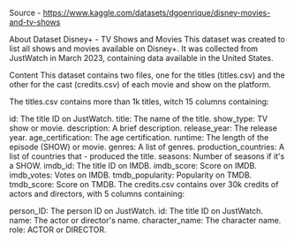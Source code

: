 Source - https://www.kaggle.com/datasets/dgoenrique/disney-movies-and-tv-shows

About Dataset
Disney+ - TV Shows and Movies
This dataset was created to list all shows and movies available on Disney+. It was collected from JustWatch in March 2023, containing data available in the United States.

Content
This dataset contains two files, one for the titles (titles.csv) and the other for the cast (credits.csv) of each movie and show on the platform.

The titles.csv contains more than 1k titles, witch 15 columns containing:

id: The title ID on JustWatch.
title: The name of the title.
show_type: TV show or movie.
description: A brief description.
release_year: The release year.
age_certification: The age certification.
runtime: The length of the episode (SHOW) or movie.
genres: A list of genres.
production_countries: A list of countries that - produced the title.
seasons: Number of seasons if it's a SHOW.
imdb_id: The title ID on IMDB.
imdb_score: Score on IMDB.
imdb_votes: Votes on IMDB.
tmdb_popularity: Popularity on TMDB.
tmdb_score: Score on TMDB.
The credits.csv contains over 30k credits of actors and directors, with 5 columns containing:

person_ID: The person ID on JustWatch.
id: The title ID on JustWatch.
name: The actor or director's name.
character_name: The character name.
role: ACTOR or DIRECTOR.